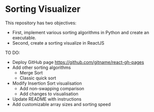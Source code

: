 # Sorting Visualizer

This repository has two objectives:
* First, implement various sorting algorithms in Python and create an executable.
* Second, create a sorting visualize in ReactJS

TO DO:
* Deploy GitHub page https://github.com/gitname/react-gh-pages
* Add other sorting algorithms
    * Merge Sort
    * Classic quick sort
* Modify Insertion Sort visualisation
    * Add non-swapping comparison
    * Add changes to visualisation
* Update README with instructions
* Add customizable array sizes and sorting speed